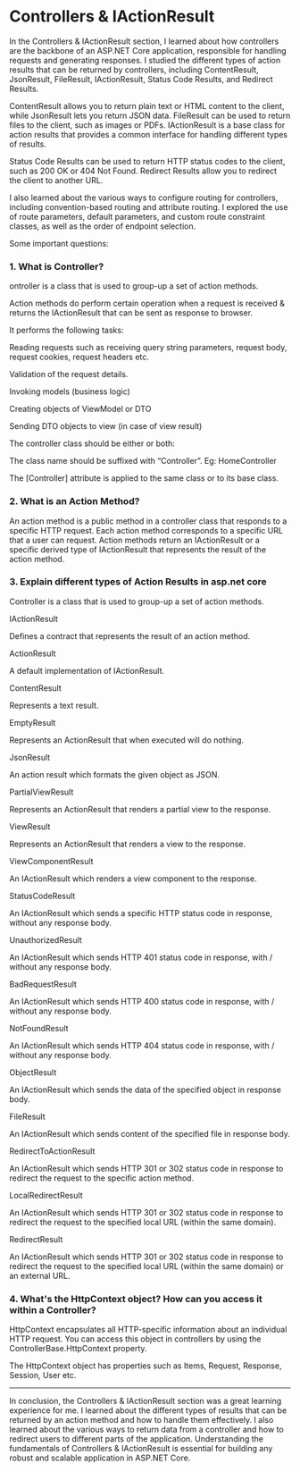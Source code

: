 # Controllers & IActionResult

In the Controllers & IActionResult section, I learned about how controllers are the backbone of an ASP.NET Core application, responsible for handling requests and generating responses. I studied the different types of action results that can be returned by controllers, including ContentResult, JsonResult, FileResult, IActionResult, Status Code Results, and Redirect Results.

ContentResult allows you to return plain text or HTML content to the client, while JsonResult lets you return JSON data. FileResult can be used to return files to the client, such as images or PDFs. IActionResult is a base class for action results that provides a common interface for handling different types of results.

Status Code Results can be used to return HTTP status codes to the client, such as 200 OK or 404 Not Found. Redirect Results allow you to redirect the client to another URL.

I also learned about the various ways to configure routing for controllers, including convention-based routing and attribute routing. I explored the use of route parameters, default parameters, and custom route constraint classes, as well as the order of endpoint selection.

Some important questions:

### 1. What is Controller?

ontroller is a class that is used to group-up a set of action methods.

Action methods do perform certain operation when a request is received & returns the IActionResult that can be sent as response to browser.

It performs the following tasks:

Reading requests such as receiving query string parameters, request body, request cookies, request headers etc.

Validation of the request details.

Invoking models (business logic)

Creating objects of ViewModel or DTO

Sending DTO objects to view (in case of view result)


The controller class should be either or both:

The class name should be suffixed with “Controller”. Eg: HomeController

The [Controller] attribute is applied to the same class or to its base class.


### 2. What is an Action Method?

An action method is a public method in a controller class that responds to a specific HTTP request. Each action method corresponds to a specific URL that a user can request. Action methods return an IActionResult or a specific derived type of IActionResult that represents the result of the action method.


### 3. Explain different types of Action Results in asp.net core

Controller is a class that is used to group-up a set of action methods.

IActionResult

Defines a contract that represents the result of an action method.

ActionResult

A default implementation of IActionResult.

ContentResult

Represents a text result.

EmptyResult

Represents an ActionResult that when executed will do nothing.

JsonResult

An action result which formats the given object as JSON.

PartialViewResult

Represents an ActionResult that renders a partial view to the response.

ViewResult

Represents an ActionResult that renders a view to the response.

ViewComponentResult

An IActionResult which renders a view component to the response.

StatusCodeResult

An IActionResult which sends a specific HTTP status code in response, without any response body.

UnauthorizedResult

An IActionResult which sends HTTP 401 status code in response, with / without any response body.

BadRequestResult

An IActionResult which sends HTTP 400 status code in response, with / without any response body.

NotFoundResult

An IActionResult which sends HTTP 404 status code in response, with / without any response body.

ObjectResult

An IActionResult which sends the data of the specified object in response body.

FileResult

An IActionResult which sends content of the specified file in response body.

RedirectToActionResult

An IActionResult which sends HTTP 301 or 302 status code in response to redirect the request to the specific action method.

LocalRedirectResult

An IActionResult which sends HTTP 301 or 302 status code in response to redirect the request to the specified local URL (within the same domain).

RedirectResult

An IActionResult which sends HTTP 301 or 302 status code in response to redirect the request to the specified local URL (within the same domain) or an external URL.


### 4. What's the HttpContext object? How can you access it within a Controller?

HttpContext encapsulates all HTTP-specific information about an individual HTTP request. You can access this object in controllers by using the ControllerBase.HttpContext property.

The HttpContext object has properties such as Items, Request, Response, Session, User etc.


---------------------------------------------------------------------------------------------------------------------------------------------------------------------------------------
In conclusion, the Controllers & IActionResult section was a great learning experience for me. I learned about the different types of results that can be returned by an action method and how to handle them effectively. I also learned about the various ways to return data from a controller and how to redirect users to different parts of the application. Understanding the fundamentals of Controllers & IActionResult is essential for building any robust and scalable application in ASP.NET Core.
